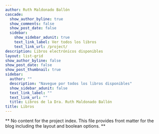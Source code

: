 ```yaml
---
author: Ruth Maldonado Ballón
cascade:
  show_author_byline: true
  show_comments: false
  show_post_date: false
  sidebar:
    show_sidebar_adunit: true
    text_link_label: Ver todos los libros
    text_link_url: /project/
description: Libros electrónicos disponibles
layout: list-grid
show_author_byline: false
show_post_date: false
show_post_thumbnail: true
sidebar:
  author: ""
  description: "Navegue por todos los libros disponibles"
  show_sidebar_adunit: false
  text_link_label: ""
  text_link_url: ""
  title: Libros de la Dra. Ruth Maldonado Ballón
title: Libros
---
```


** No content for the project index. This file provides front matter for the blog including the layout and boolean options. **
